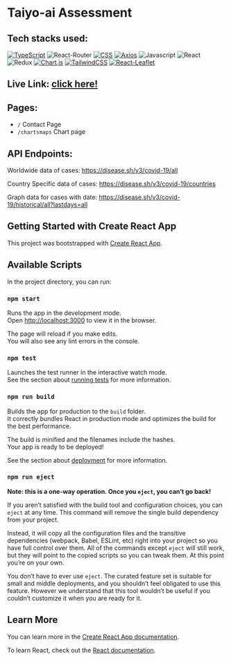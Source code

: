 # Taiyo-ai Assessment

## Tech stacks used:
[![TypeScript](https://img.shields.io/badge/TypeScript-007ACC?style=for-the-badge&logo=typescript&logoColor=white)](https://www.typescriptlang.org/)
![React-Router](https://img.shields.io/badge/React_Router-CA4245?style=for-the-badge&amp;logo=react-router&amp;logoColor=white)
[![CSS](https://img.shields.io/badge/CSS-1572B6?style=for-the-badge&logo=css3&logoColor=white)](https://www.w3.org/Style/CSS/)
[![Axios](https://img.shields.io/badge/Axios-5E8EEA?style=for-the-badge&logo=axios&logoColor=white)](https://axios-http.com/)
![Javascript](https://img.shields.io/badge/JavaScript-323330?style=for-the-badge&amp;logo=javascript&amp;logoColor=F7DF1E)
![React](https://img.shields.io/badge/React-20232A?style=for-the-badge&amp;logo=react&amp;logoColor=61DAFB)
![Redux](https://img.shields.io/badge/Redux-593D88?style=for-the-badge&amp;logo=redux&amp;logoColor=white)
[![Chart.js](https://img.shields.io/badge/Chart.js-FF6384?style=for-the-badge&logo=chartdotjs&logoColor=white)](https://www.chartjs.org/)
[![TailwindCSS](https://img.shields.io/badge/Tailwind_CSS-38B2AC?style=for-the-badge&logo=tailwind-css&logoColor=white)](https://tailwindcss.com/)
[![React-Leaflet](https://img.shields.io/badge/React--Leaflet-88C057?style=for-the-badge&logo=React&logoColor=white&labelColor=88C057)](https://react-leaflet.js.org/)

## Live Link: <a href="https://taiyoai-assessment.netlify.app/">click here!</a>

## Pages:
- `/` Contact Page
- `/chartsmaps` Chart page

## API Endpoints:
Worldwide data of cases: https://disease.sh/v3/covid-19/all

Country Specific data of cases: https://disease.sh/v3/covid-19/countries

Graph data for cases with date: https://disease.sh/v3/covid-19/historical/all?lastdays=all


## Getting Started with Create React App

This project was bootstrapped with [Create React App](https://github.com/facebook/create-react-app).

## Available Scripts

In the project directory, you can run:

### `npm start`

Runs the app in the development mode.\
Open [http://localhost:3000](http://localhost:3000) to view it in the browser.

The page will reload if you make edits.\
You will also see any lint errors in the console.

### `npm test`

Launches the test runner in the interactive watch mode.\
See the section about [running tests](https://facebook.github.io/create-react-app/docs/running-tests) for more information.

### `npm run build`

Builds the app for production to the `build` folder.\
It correctly bundles React in production mode and optimizes the build for the best performance.

The build is minified and the filenames include the hashes.\
Your app is ready to be deployed!

See the section about [deployment](https://facebook.github.io/create-react-app/docs/deployment) for more information.

### `npm run eject`

**Note: this is a one-way operation. Once you `eject`, you can’t go back!**

If you aren’t satisfied with the build tool and configuration choices, you can `eject` at any time. This command will remove the single build dependency from your project.

Instead, it will copy all the configuration files and the transitive dependencies (webpack, Babel, ESLint, etc) right into your project so you have full control over them. All of the commands except `eject` will still work, but they will point to the copied scripts so you can tweak them. At this point you’re on your own.

You don’t have to ever use `eject`. The curated feature set is suitable for small and middle deployments, and you shouldn’t feel obligated to use this feature. However we understand that this tool wouldn’t be useful if you couldn’t customize it when you are ready for it.

## Learn More

You can learn more in the [Create React App documentation](https://facebook.github.io/create-react-app/docs/getting-started).

To learn React, check out the [React documentation](https://reactjs.org/).
